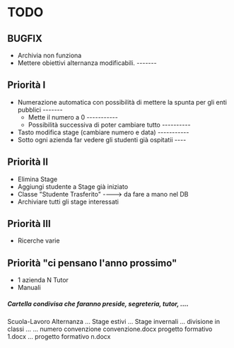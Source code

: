 # TODO

## BUGFIX
* Archivia non funziona
* Mettere obiettivi alternanza modificabili. -------

## Priorità I
* Numerazione automatica con possibilità di mettere la spunta per gli enti pubblici -------
    * Mette il numero a 0 -----------
    * Possibilità successiva di poter cambiare tutto ----------
* Tasto modifica stage (cambiare numero e data) -----------
* Sotto ogni azienda far vedere gli studenti già ospitatii ----

## Priorità II
* Elimina Stage
* Aggiungi studente a Stage già iniziato
* Classe "Studente Trasferito" ----> da fare a mano nel DB
* Archiviare tutti gli stage interessati

## Priorità III
* Ricerche varie

## Priorità "ci pensano l'anno prossimo"
* 1 azienda N Tutor 
* Manuali


##### Cartella condivisa che faranno preside, segreteria, tutor, ....
Scuola-Lavoro
	Alternanza
		...
	Stage estivi
		...
	Stage invernali
		...
		divisione in classi
		...
			...
			numero convenzione
				convenzione.docx
				progetto formativo 1.docx
				...
				progetto formativo n.docx
